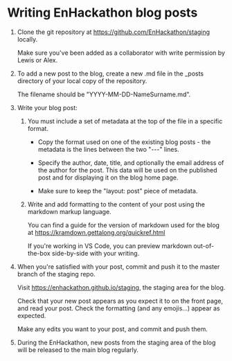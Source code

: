 # Writing EnHackathon blog posts

1. Clone the git repository at https://github.com/EnHackathon/staging locally.

   Make sure you've been added as a collaborator with write permission by Lewis or Alex.

2. To add a new post to the blog, create a new .md file in the _posts directory of your local copy of the repository.

   The filename should be "YYYY-MM-DD-NameSurname.md".

3. Write your blog post:

   1. You must include a set of metadata at the top of the file in a specific format.
      - Copy the format used on one of the existing blog posts - the metadata is the lines between the two "---" lines.

      - Specify the author, date, title, and optionally the email address of the author for the post. This data will be used on the published post and for displaying it on the blog home page.

      - Make sure to keep the "layout: post" piece of metadata.

   2. Write and add formatting to the content of your post using the markdown markup language.

      You can find a guide for the version of markdown used for the blog at https://kramdown.gettalong.org/quickref.html

      If you're working in VS Code, you can preview markdown out-of-the-box side-by-side with your writing.

4. When you're satisfied with your post, commit and push it to the master branch of the staging repo.

   Visit https://enhackathon.github.io/staging, the staging area for the blog.

   Check that your new post appears as you expect it to on the front page, and read your post. Check the formatting (and any emojis...) appear as expected. 

   Make any edits you want to your post, and commit and push them.

5. During the EnHackathon, new posts from the staging area of the blog will be released to the main blog regularly.